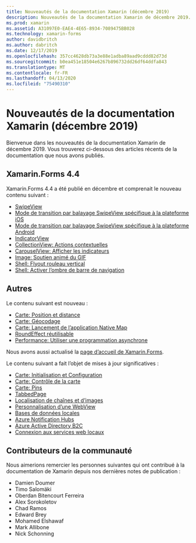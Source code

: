 ```yaml
---
title: Nouveautés de la documentation Xamarin (décembre 2019)
description: Nouveautés de la documentation Xamarin de décembre 2019.
ms.prod: xamarin
ms.assetid: A31097E0-EAE4-4E65-8934-7089475BB028
ms.technology: xamarin-forms
author: davidbritch
ms.author: dabritch
ms.date: 12/17/2019
ms.openlocfilehash: 357cc4628db73a3e88e1adba89aad9cddd82d73d
ms.sourcegitcommit: b0ea451e18504e6267b896732dd26df64ddfa843
ms.translationtype: MT
ms.contentlocale: fr-FR
ms.lasthandoff: 04/13/2020
ms.locfileid: "75490310"
---
```

# <a name="xamarin-docs-whats-new-december-2019"></a>Nouveautés de la documentation Xamarin (décembre 2019)

Bienvenue dans les nouveautés de la documentation Xamarin de décembre 2019. Vous trouverez ci-dessous des articles récents de la documentation que nous avons publiés.

## <a name="xamarinforms-44"></a>Xamarin.Forms 4.4

Xamarin.Forms 4.4 a été publié en décembre et comprenait le nouveau contenu suivant :

- [SwipeView](~/xamarin-forms/user-interface/swipeview.md)
- [Mode de transition par balayage SwipeView spécifique à la plateforme iOS](~/xamarin-forms/platform/ios/swipeview-swipetransitionmode.md)
- [Mode de transition par balayage SwipeView spécifique à la plateforme Android](~/xamarin-forms/platform/android/swipeview-swipetransitionmode.md)
- [IndicatorView](~/xamarin-forms/user-interface/indicatorview.md)
- [CollectionView: Actions contextuelles](~/xamarin-forms/user-interface/collectionview/populate-data.md#context-menus)
- [CarouselView: Afficher les indicateurs](~/xamarin-forms/user-interface/carouselview/populate-data.md#display-indicators)
- [Image: Soutien animé du GIF](~/xamarin-forms/user-interface/images.md#animated-gifs)
- [Shell: Flyout rouleau vertical](~/xamarin-forms/app-fundamentals/shell/flyout.md#flyout-vertical-scroll)
- [Shell: Activer l’ombre de barre de navigation](~/xamarin-forms/app-fundamentals/shell/configuration.md#enable-navigation-bar-shadow)

## <a name="other"></a>Autres

Le contenu suivant est nouveau :

- [Carte: Position et distance](~/xamarin-forms/user-interface/map/position-distance.md)
- [Carte: Géocodage](~/xamarin-forms/user-interface/map/geocoder.md)
- [Carte: Lancement de l’application Native Map](~/xamarin-forms/user-interface/map/native-map-app.md)
- [RoundEffect réutilisable](~/xamarin-forms/app-fundamentals/effects/reusable-roundeffect.md)
- [Performance: Utiliser une programmation asynchrone](~/xamarin-forms/deploy-test/performance.md#use-asynchronous-programming)

Nous avons aussi actualisé la [page d’accueil de Xamarin.Forms](~/xamarin-forms/index.yml).

Le contenu suivant a fait l’objet de mises à jour significatives :

- [Carte: Initialisation et Configuration](~/xamarin-forms/user-interface/map/setup.md)
- [Carte: Contrôle de la carte](~/xamarin-forms/user-interface/map/map.md)
- [Carte: Pins](~/xamarin-forms/user-interface/map/pins.md)
- [TabbedPage](~/xamarin-forms/app-fundamentals/navigation/tabbed-page.md)
- [Localisation de chaînes et d’images](~/xamarin-forms/app-fundamentals/localization/text.md)
- [Personnalisation d’une WebView](~/xamarin-forms/app-fundamentals/custom-renderer/hybridwebview.md)
- [Bases de données locales](~/xamarin-forms/data-cloud/data/databases.md)
- [Azure Notification Hubs](~/xamarin-forms/data-cloud/azure-services/azure-notification-hub.md)
- [Azure Active Directory B2C](~/xamarin-forms/data-cloud/authentication/azure-ad-b2c.md)
- [Connexion aux services web locaux](~/cross-platform/deploy-test/connect-to-local-web-services.md)

## <a name="community-contributors"></a>Contributeurs de la communauté

Nous aimerions remercier les personnes suivantes qui ont contribué à la documentation de Xamarin depuis nos dernières notes de publication :

- Damien Doumer
- Timo Salomäki
- Oberdan Bitencourt Ferreira
- Alex Sorokoletov
- Chad Ramos
- Edward Brey
- Mohamed Elshawaf
- Mark Allibone
- Nick Schonning
